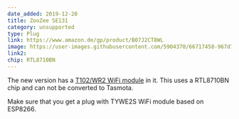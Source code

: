 ```yaml
---
date_added: 2019-12-20
title: ZooZee SE131
category: unsupported
type: Plug
link: https://www.amazon.de/gp/product/B07J2CT8WL
image: https://user-images.githubusercontent.com/5904370/66717458-967d7000-edd9-11e9-9952-eb163b595bba.png
link2: 
chip: RTL8710BN
---
```


The new version has a [T102/WR2 WiFi module](https://docs.tuya.com/docDetail?code=K8uhkbx75kg7y) in it. This uses a RTL8710BN chip and can not be converted to Tasmota. 

Make sure that you get a plug with TYWE2S WiFi module based on ESP8266.
